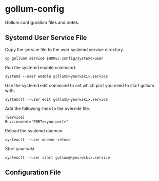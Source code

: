 # gollum-config

Gollum configuration files and notes.

## Systemd User Service File

Copy the service file to the user systemd service directory.

    cp gollum@.service $HOME/.config/systemd/user

Run the systemd enable command.

    systemd --user enable gollum@<yourwiki>.service

Use the systemd edit command to set which port you need to start gollum
with.

    systemctl --user edit gollum@<yourwiki>.service

Add the following lines to the override file.

    [Service]
    Environment="PORT=<yourport>"

Reload the systemd daemon.

    systemctl --user daemon-reload

Start your wiki.

    systemctl --user start gollum@<yourwiki>.service


## Configuration File

